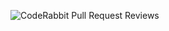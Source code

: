 ![CodeRabbit Pull Request Reviews](https://img.shields.io/coderabbit/prs/github/isntboxs/hono-better-auth-sample?utm_source=oss&utm_medium=github&utm_campaign=isntboxs%2Fhono-better-auth-sample&labelColor=171717&color=FF570A&link=https%3A%2F%2Fcoderabbit.ai&label=CodeRabbit+Reviews)
